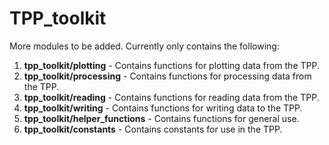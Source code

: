# TPP_toolkit

More modules to be added. Currently only contains the following:

1. **tpp_toolkit/plotting** - Contains functions for plotting data from the TPP.
2. **tpp_toolkit/processing** - Contains functions for processing data from the TPP.
3. **tpp_toolkit/reading** - Contains functions for reading data from the TPP.
4. **tpp_toolkit/writing** - Contains functions for writing data to the TPP.
5. **tpp_toolkit/helper_functions** - Contains functions for general use.
6. **tpp_toolkit/constants** - Contains constants for use in the TPP.
